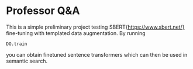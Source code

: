 # Professor Q&A
This is a simple preliminary project testing SBERT{https://www.sbert.net/} fine-tuning with templated data augmentation.
By running
```
DO.train
```
you can obtain finetuned sentence transformers which can then be used in semantic search.
